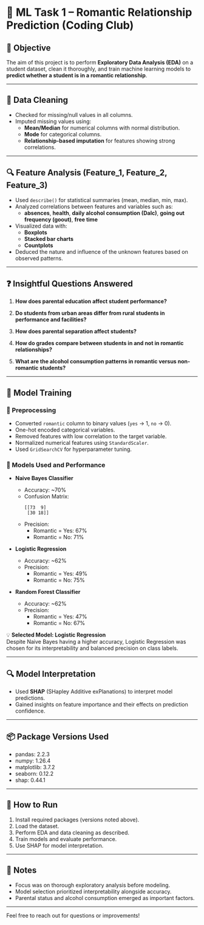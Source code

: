# 🧠 ML Task 1 – Romantic Relationship Prediction (Coding Club)

## 📌 Objective
The aim of this project is to perform **Exploratory Data Analysis (EDA)** on a student dataset, clean it thoroughly, and train machine learning models to **predict whether a student is in a romantic relationship**.

---

## 🧼 Data Cleaning
- Checked for missing/null values in all columns.
- Imputed missing values using:
  - **Mean/Median** for numerical columns with normal distribution.
  - **Mode** for categorical columns.
  - **Relationship-based imputation** for features showing strong correlations.

---

## 🔍 Feature Analysis (Feature_1, Feature_2, Feature_3)
- Used `describe()` for statistical summaries (mean, median, min, max).
- Analyzed correlations between features and variables such as:
  - **absences**, **health**, **daily alcohol consumption (Dalc)**, **going out frequency (goout)**, **free time**
- Visualized data with:
  - **Boxplots**
  - **Stacked bar charts**
  - **Countplots**
- Deduced the nature and influence of the unknown features based on observed patterns.

---

## ❓ Insightful Questions Answered
1. **How does parental education affect student performance?**
2. **Do students from urban areas differ from rural students in performance and facilities?**
3. **How does parental separation affect students?**

5. **How do grades compare between students in and not in romantic relationships?**
6. **What are the alcohol consumption patterns in romantic versus non-romantic students?**

---

## 🤖 Model Training

### 🔧 Preprocessing
- Converted `romantic` column to binary values (`yes` → 1, `no` → 0).
- One-hot encoded categorical variables.
- Removed features with low correlation to the target variable.
- Normalized numerical features using `StandardScaler`.
- Used `GridSearchCV` for hyperparameter tuning.

### 🧪 Models Used and Performance

- **Naive Bayes Classifier**
  - Accuracy: ~70%
  - Confusion Matrix:
    ```
    [[73  9]
     [30 18]]
    ```
  - Precision:
    - Romantic = Yes: 67%
    - Romantic = No: 71%

- **Logistic Regression**
  - Accuracy: ~62%
  - Precision:
    - Romantic = Yes: 49%
    - Romantic = No: 75%

- **Random Forest Classifier**
  - Accuracy: ~62%
  - Precision:
    - Romantic = Yes: 47%
    - Romantic = No: 67%

💡 **Selected Model: Logistic Regression**  
Despite Naive Bayes having a higher accuracy, Logistic Regression was chosen for its interpretability and balanced precision on class labels.

---

## 🔍 Model Interpretation
- Used **SHAP** (SHapley Additive exPlanations) to interpret model predictions.
- Gained insights on feature importance and their effects on prediction confidence.

---

## 📦 Package Versions Used
- pandas: 2.2.3
- numpy: 1.26.4
- matplotlib: 3.7.2
- seaborn: 0.12.2
- shap: 0.44.1

---

## 📖 How to Run
1. Install required packages (versions noted above).
2. Load the dataset.
3. Perform EDA and data cleaning as described.
4. Train models and evaluate performance.
5. Use SHAP for model interpretation.

---

## 📝 Notes
- Focus was on thorough exploratory analysis before modeling.
- Model selection prioritized interpretability alongside accuracy.
- Parental status and alcohol consumption emerged as important factors.

---

Feel free to reach out for questions or improvements!


